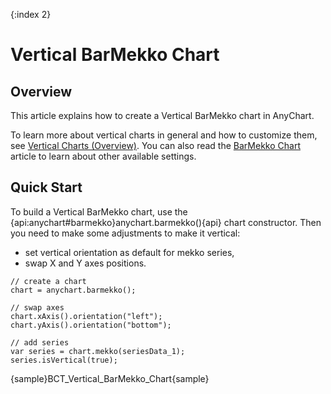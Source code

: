 {:index 2}
# Vertical BarMekko Chart

## Overview

This article explains how to create a Vertical BarMekko chart in AnyChart.

To learn more about vertical charts in general and how to customize them, see [Vertical Charts (Overview)](Overview). You can also read the [BarMekko Chart](../Marimekko_Chart/BarMekko_Chart) article to learn about other available settings.

## Quick Start

To build a Vertical BarMekko chart, use the {api:anychart#barmekko}anychart.barmekko(){api} chart constructor. Then you need to make some adjustments to make it vertical:
- set vertical orientation as default for mekko series,
- swap X and Y axes positions.

```
// create a chart
chart = anychart.barmekko();

// swap axes
chart.xAxis().orientation("left");
chart.yAxis().orientation("bottom");    

// add series
var series = chart.mekko(seriesData_1);
series.isVertical(true);
```

{sample}BCT\_Vertical\_BarMekko\_Chart{sample}